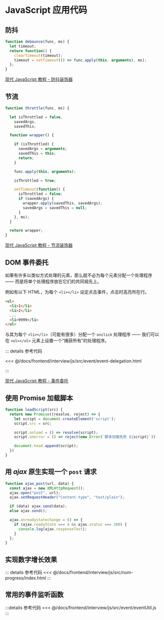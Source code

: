 # JavaScript 应用代码

## 防抖

```js
function debounce(func, ms) {
  let timeout;
  return function() {
    clearTimeout(timeout);
    timeout = setTimeout(() => func.apply(this, arguments), ms);
  };
}
```

[现代 JavaScript 教程 - 防抖装饰器](https://zh.javascript.info/task/debounce)

## 节流

```js
function throttle(func, ms) {

  let isThrottled = false,
    savedArgs,
    savedThis;

  function wrapper() {

    if (isThrottled) {
      savedArgs = arguments;
      savedThis = this;
      return;
    }

    func.apply(this, arguments);

    isThrottled = true;

    setTimeout(function() {
      isThrottled = false;
      if (savedArgs) {
        wrapper.apply(savedThis, savedArgs);
        savedArgs = savedThis = null;
      }
    }, ms);
  }

  return wrapper;
}
```

[现代 JavaScript 教程 - 节流装饰器](https://zh.javascript.info/task/throttle)

## DOM 事件委托

如果有许多以类似方式处理的元素，那么就不必为每个元素分配一个处理程序 —— 而是将单个处理程序放在它们的共同祖先上。

例如有以下 HTML，为每个 `<li></li>` 设定点击事件，点击时高亮所在行。

```html
<ul>
  <li>1</li>
  <li>2</li>
  ...
  <li>9999</li>
</ul>
```

与其为每个 `<li></li>`（可能有很多）分配一个 `onclick` 处理程序 —— 我们可以在 `<ul></ul>` 元素上设置一个“捕获所有”的处理程序。

::: details 参考代码

<<< @/docs/frontend/interview/js/src/event/event-delegation.html

:::

[现代 JavaScript 教程 - 事件委托](https://zh.javascript.info/event-delegation)

## 使用 Promise 加载脚本

```js
function loadScript(src) {
  return new Promise((resolve, reject) => {
    let script = document.createElement('script');
    script.src = src;

    script.onload = () => resolve(script);
    script.onerror = () => reject(new Error(`脚本加载失败 ${script}`))

    document.head.append(script);
  })
}
```

## **用 $ajax$ 原生实现一个 `post` 请求**

```js
function ajax_post(url, data) {
  const ajax = new XMLHttpRequest();
  ajax.open("post", url);
  ajax.setRequestHeader("Content-type", "text/plain");

  if (data) ajax.send(data);
  else ajax.send();

  ajax.onreadystatechange = () => {
    if (ajax.readyState === 4 && ajax.status === 200) {
      console.log(ajax.responseText);
    }
  };
}
```

## 实现数字增长效果

::: details 参考代码
<<< @/docs/frontend/interview/js/src/num-progress/index.html
:::

## 常用的事件监听函数

:::details 参考代码
<<< @/docs/frontend/interview/js/src/event/eventUtil.js
:::
